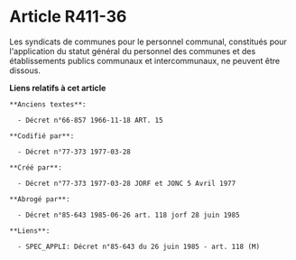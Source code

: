# Article R411-36

Les syndicats de communes pour le personnel communal, constitués pour l'application du statut général du personnel des
communes et des établissements publics communaux et intercommunaux, ne peuvent être dissous.

**Liens relatifs à cet article**

	**Anciens textes**:

	  - Décret n°66-857 1966-11-18 ART. 15

	**Codifié par**:

	  - Décret n°77-373 1977-03-28

	**Créé par**:

	  - Décret n°77-373 1977-03-28 JORF et JONC 5 Avril 1977

	**Abrogé par**:

	  - Décret n°85-643 1985-06-26 art. 118 jorf 28 juin 1985

	**Liens**:

	  - SPEC_APPLI: Décret n°85-643 du 26 juin 1985 - art. 118 (M)
